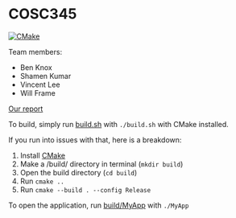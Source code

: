 # COSC345

[![CMake](https://github.com/wpframe/cosc345/actions/workflows/cmake.yml/badge.svg)](https://github.com/wpframe/cosc345/actions/workflows/cmake.yml)


Team members:
- Ben Knox
- Shamen Kumar
- Vincent Lee
- Will Frame

[Our report](docs/assignment1.md)

To build, simply run [build.sh](build.sh) with ``./build.sh`` with CMake installed.

If you run into issues with that, here is a breakdown:

1. Install [CMake](https://cmake.org/install/)
2. Make a /build/ directory in terminal (``mkdir build``)
3. Open the build directory (``cd build``)
4. Run ``cmake ..``
5. Run ``cmake --build . --config Release``

To open the application, run [build/MyApp](build/MyApp) with ``./MyApp``
